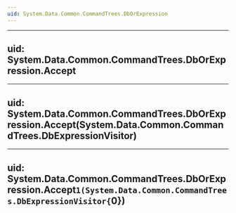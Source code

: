 ```yaml
---
uid: System.Data.Common.CommandTrees.DbOrExpression
---
```


---
uid: System.Data.Common.CommandTrees.DbOrExpression.Accept
---

---
uid: System.Data.Common.CommandTrees.DbOrExpression.Accept(System.Data.Common.CommandTrees.DbExpressionVisitor)
---

---
uid: System.Data.Common.CommandTrees.DbOrExpression.Accept``1(System.Data.Common.CommandTrees.DbExpressionVisitor{``0})
---
